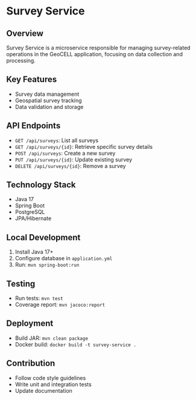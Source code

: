# Survey Service

## Overview
Survey Service is a microservice responsible for managing survey-related operations in the GeoCELL application, focusing on data collection and processing.

## Key Features
- Survey data management
- Geospatial survey tracking
- Data validation and storage

## API Endpoints
- `GET /api/surveys`: List all surveys
- `GET /api/surveys/{id}`: Retrieve specific survey details
- `POST /api/surveys`: Create a new survey
- `PUT /api/surveys/{id}`: Update existing survey
- `DELETE /api/surveys/{id}`: Remove a survey

## Technology Stack
- Java 17
- Spring Boot
- PostgreSQL
- JPA/Hibernate

## Local Development
1. Install Java 17+
2. Configure database in `application.yml`
3. Run: `mvn spring-boot:run`

## Testing
- Run tests: `mvn test`
- Coverage report: `mvn jacoco:report`

## Deployment
- Build JAR: `mvn clean package`
- Docker build: `docker build -t survey-service .`

## Contribution
- Follow code style guidelines
- Write unit and integration tests
- Update documentation
